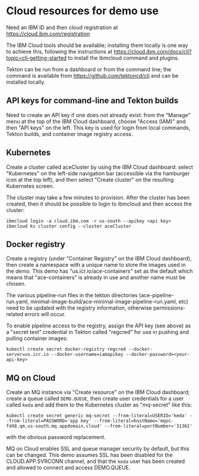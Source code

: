 # Cloud resources for demo use

Need an IBM ID and then cloud registration at https://cloud.ibm.com/registration

The IBM Cloud tools should be available; installing them locally is one way to achieve this, following
the instructions at https://cloud.ibm.com/docs/cli?topic=cli-getting-started to install the ibmcloud
command and plugins. 

Tekton can be run from a dashboard or from the command line; the command is available from
https://github.com/tektoncd/cli and can be installed locally.

## API keys for command-line and Tekton builds

Need to create an API key if one does not already exist: from the "Manage" menu at the top of the IBM Cloud
dashboard, choose "Access (IAM)" and then "API keys" on the left. This key is used for login from local
commands, Tekton builds, and container image registry access.

## Kubernetes

Create a cluster called aceCluster by using the IBM Cloud dashboard: select "Kubernetes" on the left-side navigation 
bar (accessible via the hamburger icon at the top left), and then select "Create cluster" on the resulting Kubernetes 
screen.

The cluster may take a few minutes to provision. After the cluster has been created, then it should be possible
to login to ibmcloud and then access the cluster:
```
ibmcloud login -a cloud.ibm.com -r us-south --apikey <api key>
ibmcloud ks cluster config --cluster aceCluster
```

## Docker registry

Create a registry (under "Container Registry" on the IBM Cloud dashboard), then create a namespace 
with a unique name to store the images used in the demo. This demo has "us.icr.io/ace-containers" set as the 
default which means that "ace-containers" is already in use and another name must be chosen.

The various pipeline-run files in the tekton directories (ace-pipeline-run.yaml,
minimal-image-build/ace-minimal-image-pipeline-run.yaml, etc) need to be updated with the registry information,
otherwise permissions-related errors will occur.

To enable pipeline access to the registry, assign the API key (see above) as a "secret text" credential in 
Tekton called "regcred" for use in pushing and pulling container images:
```
kubectl create secret docker-registry regcred --docker-server=us.icr.io --docker-username=iamapikey --docker-password=<your-api-key>
```

## MQ on Cloud

Create an MQ instance via "Create resource" on the IBM Cloud dashboard; create a queue called `DEMO.QUEUE`, then
create user credentials for a user called `keda` and add them to the Kubernetes cluster as "mq-secret" like this:
```
kubectl create secret generic mq-secret --from-literal=USERID='keda' --from-literal=PASSWORD='app key' --from-literal=hostName='mqoc-fd48.qm.us-south.mq.appdomain.cloud' --from-literal=portNumber='31361'
```
with the obvious password replacement.

MQ on Cloud enables SSL and queue manager security by default, but this can be changed. This demo
assumes SSL has been disabled for the CLOUD.APP.SVRCONN channel, and that the `keda` user has
been created and allowed to connect and access DEMO.QUEUE.